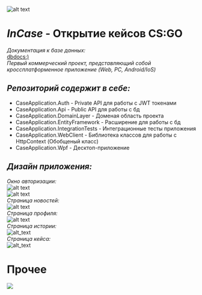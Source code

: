![alt text](https://sun9-83.userapi.com/impg/KZb62xYb5iynlL00ivIQeUCQIJNXGpUGHfjCOA/IVL6knc9ycU.jpg?size=192x132&quality=96&sign=dd171982807a3f3d0e896ae5e106c14b&type=album)
# _InCase_ - Открытие кейсов CS:GO
_Документация к базе данных:_<br/>
[dbdocs:)](https://github.com/InCase-buy-and-opening-cases/InCase_backend/blob/InCase.dev/DbDocs.md)
<br/>_Первый коммерческий проект, представляющий собой кроссплатформенное приложение (Web, PC, Android/IoS)<br/>_
## _Репозиторий содержит в себе:_
- CaseApplication.Auth - Private API для работы с JWT токенами
- CaseApplication.Api - Public API для работы с бд
- CaseApplication.DomainLayer - Доменая область проекта
- CaseApplication.EntityFramework - Расширение для работы с бд
- CaseApplication.IntegrationTests - Интеграционные тесты приложения
- CaseApplication.WebClient - Библиотека классов для работы с HttpContext (Обобщеный класс)
- CaseApplication.Wpf - Десктоп-приложение
## _Дизайн приложения:_
_Окно авторизации:_<br/>
![alt text](https://sun9-80.userapi.com/impg/3HjyjFMqbE7FbqWNLboFxuMDSdvwb8xuOS5lyw/oTm0k4N8ajU.jpg?size=763x429&quality=96&sign=4d86240bca60e0fe778bae6c9c6fe306&type=album)<br/>
![alt text](https://sun9-86.userapi.com/impg/EfICm3ErYh-1if5fqcBJslCDLCQ9CfdmprmSBA/OS9-CXGExqY.jpg?size=763x431&quality=96&sign=c3a9f867607fa48858eb9c70edb99c82&type=album)<br/>
_Страница новостей:_<br/>
![alt text](https://sun9-57.userapi.com/impg/Vk4a_UEvT_6MUEue3ZwnGckDc_cSMxHEtfaljg/kV5kbvaanlk.jpg?size=762x435&quality=96&sign=b68f78d58c867261b17a6d065768dda8&type=album)<br/>
_Страница профиля:_<br/>
![alt text](https://sun9-75.userapi.com/impg/5PWU9XyuruyxF4wh5fh8eiN3e2e9NMN7pa09Ww/B-g4hgB4Vb4.jpg?size=757x421&quality=96&sign=cf958c25d72dd247b61445aea438d1d7&type=album)<br/>
_Страница истории:_<br/>
![alt_text](https://sun9-38.userapi.com/impg/AMtBo0N1EfC2WE5Jkofq3sbLEVB73YB4TMTdxg/phGkNaKBdEM.jpg?size=764x428&quality=96&sign=acd92e1f90a61f935f1a513c2f8594c7&type=album)<br/>
_Страница кейса:_<br/>
![alt_text](https://sun9-19.userapi.com/impg/6oYInXa5fAs15OEAsGTcpARb9NCJq7Iz9m7eJw/XKJnCAvRnA8.jpg?size=762x431&quality=96&sign=2f86d6c43898b0c58648e474484fee93&type=album)<br/>
# Прочее<br/>
![](http://github-profile-summary-cards.vercel.app/api/cards/repos-per-language?username=prn-ic&theme=github_dark)<br/>

